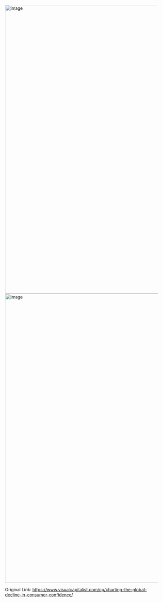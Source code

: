 <img width="950" alt="image" src="https://github.com/user-attachments/assets/313b0dec-b40a-49aa-b93f-f15d7a870eb9">


<img width="951" alt="image" src="https://github.com/user-attachments/assets/6e7e6e8f-51de-4b1e-a753-2f95992c012f">


Original Link: https://www.visualcapitalist.com/cp/charting-the-global-decline-in-consumer-confidence/

